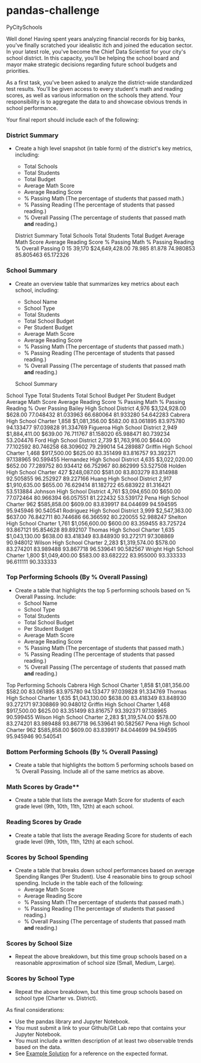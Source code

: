 # pandas-challenge
PyCitySchools

Well done! Having spent years analyzing financial records for big banks, you've finally scratched your idealistic itch and joined the education sector. In your latest role, you've become the Chief Data Scientist for your city's school district. In this capacity, you'll be helping the  school board and mayor make strategic decisions regarding future school budgets and priorities.

As a first task, you've been asked to analyze the district-wide standardized test results. You'll be given access to every student's math and reading scores, as well as various information on the schools they attend. Your responsibility is to aggregate the data to and showcase obvious trends in school performance.

Your final report should include each of the following:

### District Summary

* Create a high level snapshot (in table form) of the district's key metrics, including:
  * Total Schools
  * Total Students
  * Total Budget
  * Average Math Score
  * Average Reading Score
  * % Passing Math (The percentage of students that passed math.)
  * % Passing Reading (The percentage of students that passed reading.)
  * % Overall Passing (The percentage of students that passed math **and** reading.)
  
  District Summary
  Total Schools	Total Students	Total Budget	Average Math Score	Average Reading Score	% Passing Math	% Passing Reading	% Overall Passing
0	15	39,170	$24,649,428.00	78.985	81.878	74.980853	85.805463	65.172326

### School Summary

* Create an overview table that summarizes key metrics about each school, including:
  * School Name
  * School Type
  * Total Students
  * Total School Budget
  * Per Student Budget
  * Average Math Score
  * Average Reading Score
  * % Passing Math (The percentage of students that passed math.)
  * % Passing Reading (The percentage of students that passed reading.)
  * % Overall Passing (The percentage of students that passed math **and** reading.)
  
  School Summary
  
School Type	Total Students	Total School Budget	Per Student Budget	Average Math Score	Average Reading Score	% Passing Math	% Passing Reading	% Over Passing
Bailey High School	District	4,976	$3,124,928.00	$628.00	77.048432	81.033963	66.680064	81.933280	54.642283
Cabrera High School	Charter	1,858	$1,081,356.00	$582.00	83.061895	83.975780	94.133477	97.039828	91.334769
Figueroa High School	District	2,949	$1,884,411.00	$639.00	76.711767	81.158020	65.988471	80.739234	53.204476
Ford High School	District	2,739	$1,763,916.00	$644.00	77.102592	80.746258	68.309602	79.299014	54.289887
Griffin High School	Charter	1,468	$917,500.00	$625.00	83.351499	83.816757	93.392371	97.138965	90.599455
Hernandez High School	District	4,635	$3,022,020.00	$652.00	77.289752	80.934412	66.752967	80.862999	53.527508
Holden High School	Charter	427	$248,087.00	$581.00	83.803279	83.814988	92.505855	96.252927	89.227166
Huang High School	District	2,917	$1,910,635.00	$655.00	76.629414	81.182722	65.683922	81.316421	53.513884
Johnson High School	District	4,761	$3,094,650.00	$650.00	77.072464	80.966394	66.057551	81.222432	53.539172
Pena High School	Charter	962	$585,858.00	$609.00	83.839917	84.044699	94.594595	95.945946	90.540541
Rodriguez High School	District	3,999	$2,547,363.00	$637.00	76.842711	80.744686	66.366592	80.220055	52.988247
Shelton High School	Charter	1,761	$1,056,600.00	$600.00	83.359455	83.725724	93.867121	95.854628	89.892107
Thomas High School	Charter	1,635	$1,043,130.00	$638.00	83.418349	83.848930	93.272171	97.308869	90.948012
Wilson High School	Charter	2,283	$1,319,574.00	$578.00	83.274201	83.989488	93.867718	96.539641	90.582567
Wright High School	Charter	1,800	$1,049,400.00	$583.00	83.682222	83.955000	93.333333	96.611111	90.333333

### Top Performing Schools (By % Overall Passing)

* Create a table that highlights the top 5 performing schools based on % Overall Passing. Include:
  * School Name
  * School Type
  * Total Students
  * Total School Budget
  * Per Student Budget
  * Average Math Score
  * Average Reading Score
  * % Passing Math (The percentage of students that passed math.)
  * % Passing Reading (The percentage of students that passed reading.)
  * % Overall Passing (The percentage of students that passed math **and** reading.)

Top Performing Schools
Cabrera High School	Charter	1,858	$1,081,356.00	$582.00	83.061895	83.975780	94.133477	97.039828	91.334769
Thomas High School	Charter	1,635	$1,043,130.00	$638.00	83.418349	83.848930	93.272171	97.308869	90.948012
Griffin High School	Charter	1,468	$917,500.00	$625.00	83.351499	83.816757	93.392371	97.138965	90.599455
Wilson High School	Charter	2,283	$1,319,574.00	$578.00	83.274201	83.989488	93.867718	96.539641	90.582567
Pena High School	Charter	962	$585,858.00	$609.00	83.839917	84.044699	94.594595	95.945946	90.540541
### Bottom Performing Schools (By % Overall Passing)

* Create a table that highlights the bottom 5 performing schools based on % Overall Passing. Include all of the same metrics as above.

### Math Scores by Grade\*\*

* Create a table that lists the average Math Score for students of each grade level (9th, 10th, 11th, 12th) at each school.

### Reading Scores by Grade

* Create a table that lists the average Reading Score for students of each grade level (9th, 10th, 11th, 12th) at each school.

### Scores by School Spending

* Create a table that breaks down school performances based on average Spending Ranges (Per Student). Use 4 reasonable bins to group school spending. Include in the table each of the following:
  * Average Math Score
  * Average Reading Score
  * % Passing Math (The percentage of students that passed math.)
  * % Passing Reading (The percentage of students that passed reading.)
  * % Overall Passing (The percentage of students that passed math **and** reading.)

### Scores by School Size

* Repeat the above breakdown, but this time group schools based on a reasonable approximation of school size (Small, Medium, Large).

### Scores by School Type

* Repeat the above breakdown, but this time group schools based on school type (Charter vs. District).

As final considerations:

* Use the pandas library and Jupyter Notebook.
* You must submit a link to your Github/Git Lab repo that contains your Jupyter Notebook.
* You must include a written description of at least two observable trends based on the data.
* See [Example Solution](PyCitySchools/PyCitySchools_starter.ipynb) for a reference on the expected format.

